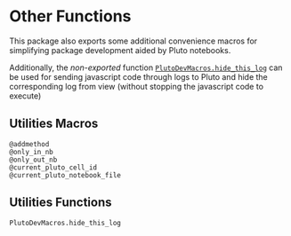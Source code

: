 # Other Functions
This package also exports some additional convenience macros for simplifying package development aided by Pluto notebooks.

Additionally, the *non-exported* function [`PlutoDevMacros.hide_this_log`](@ref) can be used for sending javascript code through logs to Pluto and hide the corresponding log from view (without stopping the javascript code to execute)

## Utilities Macros
```@docs
@addmethod
@only_in_nb
@only_out_nb
@current_pluto_cell_id
@current_pluto_notebook_file
```

## Utilities Functions
```@docs
PlutoDevMacros.hide_this_log
```